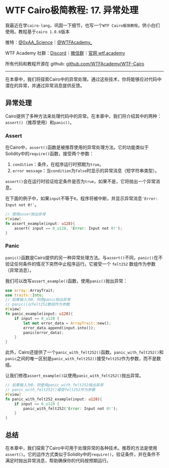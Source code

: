 # WTF Cairo极简教程: 17. 异常处理

我最近在学`cairo-lang`，巩固一下细节，也写一个`WTF Cairo极简教程`，供小白们使用。教程基于`cairo 1.0.0`版本

推特：[@0xAA_Science](https://twitter.com/0xAA_Science)｜[@WTFAcademy_](https://twitter.com/WTFAcademy_)

WTF Academy 社群：[Discord](https://discord.gg/5akcruXrsk)｜[微信群](https://docs.google.com/forms/d/e/1FAIpQLSe4KGT8Sh6sJ7hedQRuIYirOoZK_85miz3dw7vA1-YjodgJ-A/viewform?usp=sf_link)｜[官网 wtf.academy](https://wtf.academy)

所有代码和教程开源在 github: [github.com/WTFAcademy/WTF-Cairo](https://github.com/WTFAcademy/WTF-Cairo)

---

在本章中，我们将探索Cairo中的异常处理。通过这些技术，你将能够应对代码中潜在的异常，并通过异常消息提供反馈。

## 异常处理

Cairo提供了多种方法来处理代码中的异常。在本章中，我们将介绍其中的两种：`assert()`（推荐使用）和`panic()`。

### Assert

在Cairo中，`assert()`函数是被推荐使用的异常处理方法。它的功能类似于Solidity中的`require()`函数，接受两个参数：

1. `condition`：条件，在程序运行时预期为`true`。
2. `error message`：当`condition`为`false`时显示的异常消息（短字符串类型）。

`assert()`会在运行时验证给定条件是否为`true`，如果不是，它将抛出一个异常消息。

在下面的例子中，如果`input`不等于`0`，程序将被中断，并显示异常消息`'Error: Input not 0!'`。

```rust
// 使用asser抛出异常
#[view]
fn assert_example(input: u128){
    assert( input == 0_u128, 'Error: Input not 0!');
}
```

### Panic

`panic()`函数是Cairo提供的另一种异常处理方法。与`assert()`不同，`panic()`在不验证任何条件的情况下突然中止程序运行。它接受一个 `felt252` 数组作为参数（异常消息）。

我们可以改写`assert_example()`函数，使用`panic()`抛出异常：

```rust
use array::ArrayTrait;
use traits::Into;
// 如果输入为0，则用panic抛出异常
// panic()以felt252数组作为参数
#[view]
fn panic_example(input: u128){
    if input == 0_u128 {
        let mut error_data = ArrayTrait::new();
        error_data.append(input.into());
        panic(error_data);
    }
}
```

此外，Cairo还提供了一个`panic_with_felt252()`函数。`panic_with_felt252()`和`panic`之间的唯一区别是`panic_with_felt252()`接受`felt252`作为参数，而不是数组。

让我们修改`assert_example()`以使用`panic_with_felt252()`抛出异常。
```rust
// 如果输入为0，则使用panic_with_felt252抛出异常
// panic_with_felt252()接受felt252作为参数
#[view]
fn panic_with_felt252_example(input: u128){
    if input == 0_u128 {
        panic_with_felt252('Error: Input not 0!');
    }
}
```

## 总结

在本章中，我们探索了Cairo中可用于处理异常的各种技术。推荐的方法是使用`assert()`。它的运作方式类似于Solidity中的`require()`，验证条件，并在条件不满足时抛出异常消息，帮助确保你的代码按预期运行。